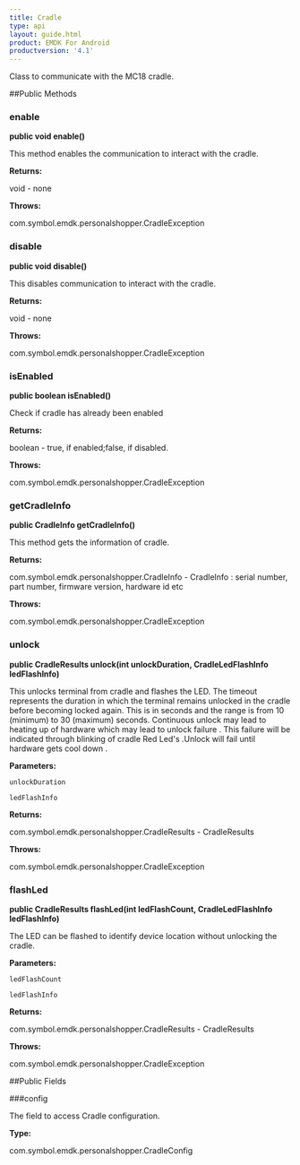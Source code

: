 ```yaml
---
title: Cradle
type: api
layout: guide.html
product: EMDK For Android
productversion: '4.1'
---
```



Class to communicate with the MC18 cradle.

##Public Methods

### enable

**public void enable()**

This method enables the communication to interact with the cradle.

**Returns:**

void - none

**Throws:**

com.symbol.emdk.personalshopper.CradleException



### disable

**public void disable()**

This disables communication to interact with the cradle.

**Returns:**

void - none

**Throws:**

com.symbol.emdk.personalshopper.CradleException



### isEnabled

**public boolean isEnabled()**

Check if cradle has already been enabled

**Returns:**

boolean - true, if enabled;false, if disabled.

**Throws:**

com.symbol.emdk.personalshopper.CradleException



### getCradleInfo

**public CradleInfo getCradleInfo()**

This method gets the information of cradle.

**Returns:**

com.symbol.emdk.personalshopper.CradleInfo - CradleInfo : serial number, part number, firmware version, hardware id etc

**Throws:**

com.symbol.emdk.personalshopper.CradleException



### unlock

**public CradleResults unlock(int unlockDuration, CradleLedFlashInfo ledFlashInfo)**

This unlocks terminal from cradle and flashes the LED.
 The timeout represents the duration in which the terminal remains unlocked in the
 cradle before becoming locked again. This is in seconds and the range is from 10 (minimum) to 30 (maximum) seconds.
 Continuous unlock may lead to heating up of hardware which may lead to unlock failure . This failure will be 
 indicated through blinking of cradle Red Led's .Unlock will fail until hardware gets cool down .

**Parameters:**

`unlockDuration`

`ledFlashInfo`

**Returns:**

com.symbol.emdk.personalshopper.CradleResults - CradleResults

**Throws:**

com.symbol.emdk.personalshopper.CradleException



### flashLed

**public CradleResults flashLed(int ledFlashCount, CradleLedFlashInfo ledFlashInfo)**

The LED can be flashed to identify device location without unlocking the cradle.

**Parameters:**

`ledFlashCount`

`ledFlashInfo`

**Returns:**

com.symbol.emdk.personalshopper.CradleResults - CradleResults

**Throws:**

com.symbol.emdk.personalshopper.CradleException



##Public Fields

###config

The field to access Cradle configuration.

**Type:**

com.symbol.emdk.personalshopper.CradleConfig









